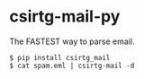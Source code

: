 # csirtg-mail-py

The FASTEST way to parse email.

```
$ pip install csirtg_mail
$ cat spam.eml | csirtg-mail -d
```
